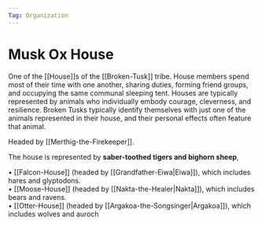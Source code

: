 ```yaml
---
Tag: Organization
---
```

# Musk Ox House
One of the [[House]]s of the [[Broken-Tusk]] tribe. House members spend most of their time with one another, sharing duties, forming friend groups, and occupying the same communal sleeping tent. Houses are typically represented by animals who individually embody courage, cleverness, and resilience. Broken Tusks typically identify themselves with just one of the animals represented in their house, and their personal effects often feature that animal.

Headed by  [[Merthig-the-Firekeeper]].

The house is represented by **saber-toothed tigers and bighorn sheep**, 

• [[Falcon-House]] (headed by [[Grandfather-Eiwa|Eiwa]]), which includes hares and glyptodons.  
• [[Moose-House]] (headed by [[Nakta-the-Healer|Nakta]]), which includes bears and ravens.  
• [[Otter-House]] (headed by [[Argakoa-the-Songsinger|Argakoa]]), which includes wolves and auroch